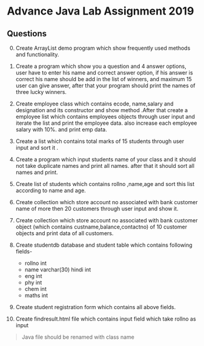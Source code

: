 # Advance Java Lab Assignment 2019

## Questions

0. Create ArrayList demo program which show frequently used methods and functionality.

1. Create a program which show you a question and 4 answer options, user have to enter his name and correct answer option, if his answer is correct his name should be add in the list of winners, and maximum 15 user can give answer, after that your program should print the names of three lucky winners.

2. Create employee class which contains ecode, name,salary and designation and its constructor and show method .After that create a employee list which contains employees objects through user input and iterate the list and print the employee data. also increase each employee salary with 10%. and print emp data.

3. Create a list which contains total marks of 15 students through user input and sort it .


4. Create a program which input students name of your class and it should not take duplicate names and print all names.
after that it should sort all names and print.

5. Create list of students which contains rollno ,name,age and sort this list according to name and age.

6. Create collection which store account no associated with bank customer name of more then 20 customers through user input and show it.

7. Create collection which store account no associated with bank customer object (which contains custname,balance,contactno) of 10 customer objects and print data of all customers.

9. Create studentdb database and student table which contains following fields-
    * rollno int
    * name varchar(30) hindi int
    * eng int
    * phy int
    * chem int 
   * maths int
   
10. Create student registration form which contains all above fields.

12. Create findresult.html file which contains input field which take rollno as input

> Java file should be renamed with class name 
